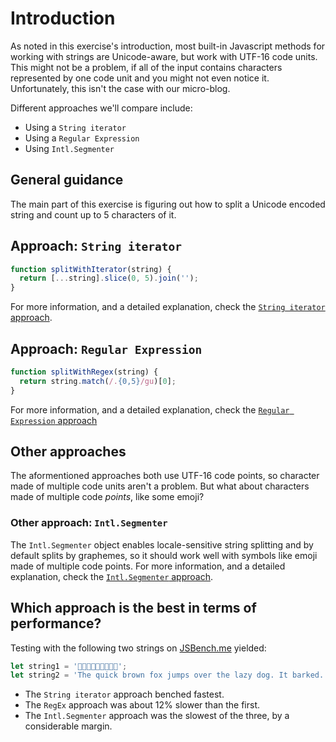 # Introduction

As noted in this exercise's introduction, most built-in Javascript methods for working with strings are Unicode-aware, but work with UTF-16 code units.
This might not be a problem, if all of the input contains characters represented by one code unit and you might not even notice it.
Unfortunately, this isn't the case with our micro-blog.

Different approaches we'll compare include:

- Using a `String iterator`
- Using a `Regular Expression`
- Using `Intl.Segmenter`

## General guidance

The main part of this exercise is figuring out how to split a Unicode encoded string and count up to 5 characters of it.

## Approach: `String iterator`

```javascript
function splitWithIterator(string) {
  return [...string].slice(0, 5).join('');
}
```

For more information, and a detailed explanation, check the [`String iterator` approach][iterator].

## Approach: `Regular Expression`

```javascript
function splitWithRegex(string) {
  return string.match(/.{0,5}/gu)[0];
}
```

For more information, and a detailed explanation, check the [`Regular Expression` approach][regex]

## Other approaches

The aformentioned approaches both use UTF-16 code points, so character made of multiple code units aren't a problem.
But what about characters made of multiple code _points_, like some emoji?

### Other approach: `Intl.Segmenter`

The `Intl.Segmenter` object enables locale-sensitive string splitting and by default splits by graphemes,
so it should work well with symbols like emoji made of multiple code points.
For more information, and a detailed explanation, check the [`Intl.Segmenter` approach][separator].

## Which approach is the best in terms of performance?

Testing with the following two strings on [JSBench.me][jsbench-me] yielded:

```javascript
let string1 = '👨‍👨‍👧‍👧💜🤧🤒🏥😀';
let string2 = 'The quick brown fox jumps over the lazy dog. It barked.';
```

- The `String iterator` approach benched fastest.
- The `RegEx` approach was about 12% slower than the first.
- The `Intl.Segmenter` approach was the slowest of the three, by a considerable margin.

[iterator]: https://exercism.org/tracks/javascript/exercises/micro-blog/approaches/iterators
[regex]: https://exercism.org/tracks/javascript/exercises/micro-blog/approaches/regex
[separator]: https://exercism.org/tracks/javascript/exercises/micro-blog/approaches/intl-segmenter
[jsbench-me]: https://jsbench.me/
